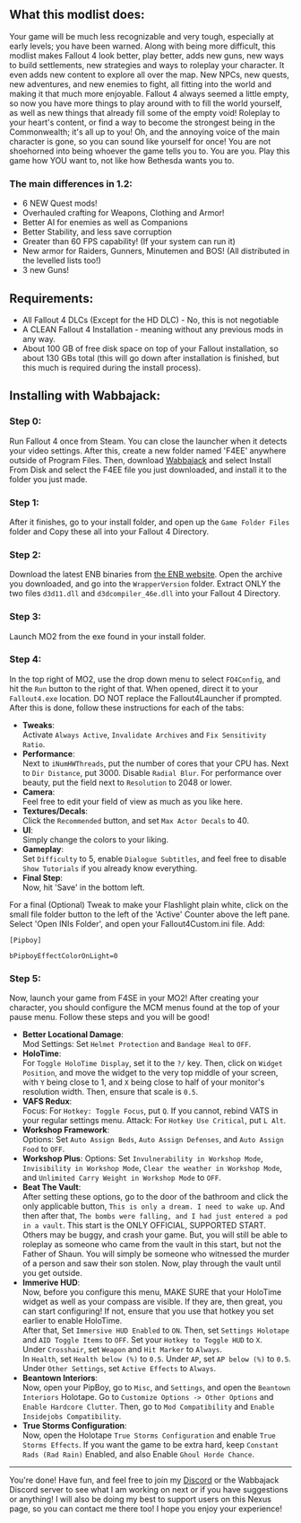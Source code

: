 ## What this modlist does:

Your game will be much less recognizable and very tough, especially at early levels; you have been warned. Along with being more difficult, this modlist makes Fallout 4 look better, play better, adds new guns, new ways to build settlements, new strategies and ways to roleplay your character. It even adds new content to explore all over the map. New NPCs, new quests, new adventures, and new enemies to fight, all fitting into the world and making it that much more enjoyable. Fallout 4 always seemed a little empty, so now you have more things to play around with to fill the world yourself, as well as new things that already fill some of the empty void! Roleplay to your heart's content, or find a way to become the strongest being in the Commonwealth; it's all up to you! Oh, and the annoying voice of the main character is gone, so you can sound like yourself for once! You are not shoehorned into being whoever the game tells you to. You are you. Play this game how YOU want to, not like how Bethesda wants you to.

### The main differences in 1.2:

* 6 NEW Quest mods!
* Overhauled crafting for Weapons, Clothing and Armor!
* Better AI for enemies as well as Companions
* Better Stability, and less save corruption
* Greater than 60 FPS capability! (If your system can run it)
* New armor for Raiders, Gunners, Minutemen and BOS! (All distributed in the levelled lists too!)
* 3 new Guns!

## Requirements:

* All Fallout 4 DLCs (Except for the HD DLC) - No, this is not negotiable
* A CLEAN Fallout 4 Installation - meaning without any previous mods in any way.
* About 100 GB of free disk space on top of your Fallout installation, so about 130 GBs total (this will go down after installation is finished, but this much is required during the install process).

## Installing with Wabbajack:

### Step 0:

Run Fallout 4 once from Steam. You can close the launcher when it detects your video settings. After this, create a new folder named 'F4EE' anywhere outside of Program Files. Then, download [Wabbajack](https://github.com/wabbajack-tools/wabbajack/releases) and select Install From Disk and select the F4EE file you just downloaded, and install it to the folder you just made.

### Step 1:

After it finishes, go to your install folder, and open up the `Game Folder Files` folder and Copy these all into your Fallout 4 Directory.

### Step 2:

Download the latest ENB binaries from [the ENB website](http://enbdev.com/download_mod_fallout4.htm). Open the archive you downloaded, and go into the `WrapperVersion` folder. Extract ONLY the two files `d3d11.dll` and `d3dcompiler_46e.dll` into your Fallout 4 Directory.

### Step 3:

Launch MO2 from the exe found in your install folder.

### Step 4:

In the top right of MO2, use the drop down menu to select `FO4Config`, and hit the `Run` button to the right of that. When opened, direct it to your `Fallout4.exe` location. DO NOT replace the Fallout4Launcher if prompted. After this is done, follow these instructions for each of the tabs:

* **Tweaks**:   
Activate `Always Active`, `Invalidate Archives` and `Fix Sensitivity Ratio`.
* **Performance**:  
Next to `iNumHWThreads`, put the number of cores that your CPU has. Next to `Dir Distance`, put 3000. Disable `Radial Blur`. For performance over beauty, put the field next to `Resolution` to 2048 or lower.
* **Camera**:  
Feel free to edit your field of view as much as you like here.
* **Textures/Decals**:  
Click the `Recommended` button, and set `Max Actor Decals` to 40.
* **UI**:  
Simply change the colors to your liking.
* **Gameplay**:  
Set `Difficulty` to 5, enable `Dialogue Subtitles`, and feel free to disable `Show Tutorials` if you already know everything.
* **Final Step**:  
Now, hit 'Save' in the bottom left.

For a final (Optional) Tweak to make your Flashlight plain white, click on the small file folder button to the left of the 'Active' Counter above the left pane. Select 'Open INIs Folder', and open your Fallout4Custom.ini file. Add:

`[Pipboy]`

`bPipboyEffectColorOnLight=0`

### Step 5:

Now, launch your game from F4SE in your MO2! After creating your character, you should configure the MCM menus found at the top of your pause menu. Follow these steps and you will be good!

* **Better Locational Damage**:   
Mod Settings: Set `Helmet Protection` and `Bandage Heal` to `OFF`.
* **HoloTime**:   
For `Toggle HoloTime Display`, set it to the `?/` key. Then, click on `Widget Position`, and move the widget to the very top middle of your screen, with `Y` being close to 1, and `X` being close to half of your monitor's resolution width. Then, ensure that scale is `0.5`.
* **VAFS Redux**:  
Focus: For `Hotkey: Toggle Focus`, put `Q`. If you cannot, rebind VATS in your regular settings menu.
Attack: For `Hotkey Use Critical`, put `L Alt`.
* **Workshop Framework**:  
Options: Set `Auto Assign Beds`, `Auto Assign Defenses`, and `Auto Assign Food` to `OFF`.
* **Workshop Plus**: 
Options: Set `Invulnerability in Workshop Mode`, `Invisibility in Workshop Mode`, `Clear the weather in Workshop Mode`, and `Unlimited Carry Weight in Workshop Mode` to `OFF`.
* **Beat The Vault**:  
After setting these options, go to the door of the bathroom and click the only applicable button, `This is only a dream. I need to wake up`. And then after that, `The bombs were falling, and I had just entered a pod in a vault`. This start is the ONLY OFFICIAL, SUPPORTED START. Others may be buggy, and crash your game. But, you will still be able to roleplay as someone who came from the vault in this start, but not the Father of Shaun. You will simply be someone who witnessed the murder of a person and saw their son stolen. Now, play through the vault until you get outside.
* **Immerive HUD**:  
Now, before you configure this menu, MAKE SURE that your HoloTime widget as well as your compass are visible. If they are, then great, you can start configuring! If not, ensure that you use that hotkey you set earlier to enable HoloTime.   
After that, Set `Immersive HUD Enabled` to `ON`. Then, set `Settings Holotape` and `AID Toggle Items` to `OFF`. Set your `Hotkey to Toggle HUD` to `X`.   
Under `Crosshair`, set `Weapon` and `Hit Marker` to `Always`.   
In `Health`, set `Health below (%)` to `0.5`. Under `AP`, set `AP below (%)` to `0.5`.   
Under `Other Settings`, set `Active Effects` to `Always`.
* **Beantown Interiors**:  
Now, open your PipBoy, go to `Misc`, and `Settings`, and open the `Beantown Interiors` Holotape. Go to `Customize Options -> Other Options` and `Enable Hardcore Clutter`. Then, go to `Mod Compatibility` and `Enable Insidejobs Compatibility`.
* **True Storms Configuration**:  
Now, open the Holotape `True Storms Configuration` and enable `True Storms Effects`. If you want the game to be extra hard, keep `Constant Rads (Rad Rain)` Enabled, and also Enable `Ghoul Horde Chance`.

---

You're done! Have fun, and feel free to join my [Discord](https://discord.gg/g4r3pcP) or the Wabbajack Discord server to see what I am working on next or if you have suggestions or anything! I will also be doing my best to support users on this Nexus page, so you can contact me there too! I hope you enjoy your experience!
